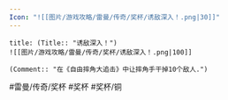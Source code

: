 ```yaml
---
Icon: "![[图片/游戏攻略/雷曼/传奇/奖杯/诱敌深入！.png|30]]"
---
```

```ad-common-bronze-trophy
title: (Title:: "诱敌深入！")
![[图片/游戏攻略/雷曼/传奇/奖杯/诱敌深入！.png|100]]

(Comment:: "在《自由摔角大追击》中让摔角手干掉10个敌人.")
```

#雷曼/传奇/奖杯 #奖杯 #奖杯/铜
